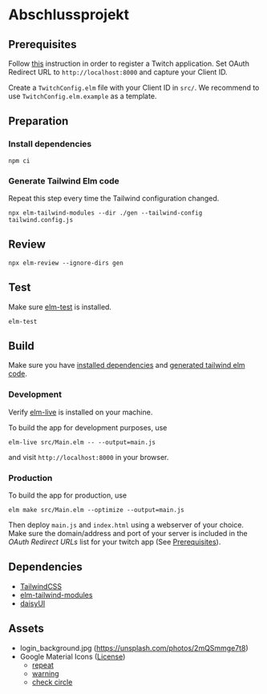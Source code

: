 # Abschlussprojekt

## Prerequisites

Follow [this](https://dev.twitch.tv/docs/authentication/register-app) instruction in order to register a Twitch application.
Set OAuth Redirect URL to `http://localhost:8000` and capture your Client ID.

Create a `TwitchConfig.elm` file with your Client ID in `src/`. We recommend to use `TwitchConfig.elm.example` as a template.

## Preparation

### Install dependencies
```
npm ci
```

### Generate Tailwind Elm code

Repeat this step every time the Tailwind configuration changed.
```
npx elm-tailwind-modules --dir ./gen --tailwind-config tailwind.config.js
```

## Review

```
npx elm-review --ignore-dirs gen
```

## Test

Make sure [elm-test](https://github.com/elm-explorations/test) is installed.

```
elm-test
```

## Build

Make sure you have [installed dependencies](https://github.com/HS-Flensburg-DST/abschlussprojekt-fabian-w-und-florian#install-dependencies) and [generated tailwind elm code](https://github.com/HS-Flensburg-DST/abschlussprojekt-fabian-w-und-florian#generate-tailwind-elm-code).

### Development

Verify [elm-live](https://github.com/wking-io/elm-live) is installed on your machine.

To build the app for development purposes, use

```
elm-live src/Main.elm -- --output=main.js
```

and visit `http://localhost:8000` in your browser.

### Production

To build the app for production, use

````
elm make src/Main.elm --optimize --output=main.js
````

Then deploy `main.js` and `index.html` using a webserver of your choice. Make sure the domain/address and port of your server is included in the  _OAuth Redirect URLs_ list for your twitch app (See [Prerequisites](https://github.com/HS-Flensburg-DST/abschlussprojekt-fabian-w-und-florian#prerequisites)).

## Dependencies
- [TailwindCSS](https://v2.tailwindcss.com)
- [elm-tailwind-modules](https://github.com/matheus23/elm-tailwind-modules)
- [daisyUI](https://v1.daisyui.com)

## Assets
- login_background.jpg (https://unsplash.com/photos/2mQSmmge7t8)
- Google Material Icons ([License](https://github.com/google/material-design-icons#license))
  - [repeat](https://fonts.gstatic.com/s/i/short-term/release/materialsymbolsoutlined/repeat/default/48px.svg)
  - [warning](https://fonts.gstatic.com/s/i/short-term/release/materialsymbolsrounded/warning/default/48px.svg)
  - [check circle](https://fonts.google.com/icons?selected=Material%20Symbols%20Outlined%3Acheck_circle%3AFILL%400%3Bwght%40400%3BGRAD%400%3Bopsz%4048)
